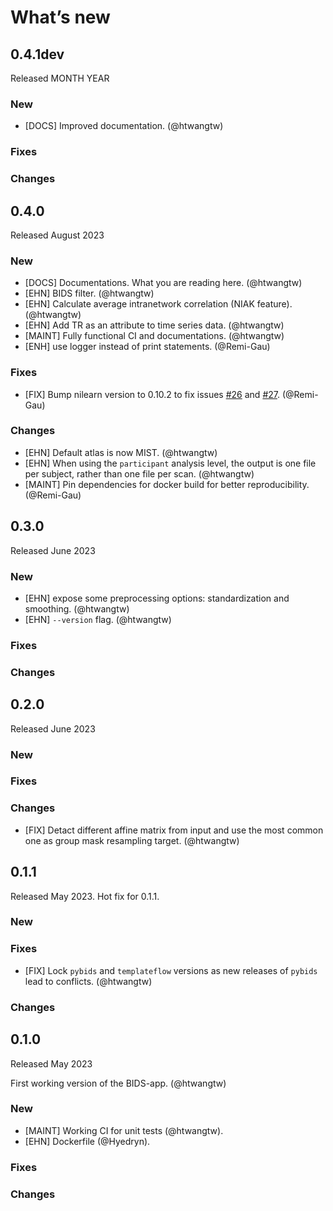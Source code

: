 # What’s new

## 0.4.1dev

Released MONTH YEAR

### New

- [DOCS] Improved documentation. (@htwangtw)

### Fixes

### Changes

## 0.4.0

Released August 2023

### New

- [DOCS] Documentations. What you are reading here. (@htwangtw)
- [EHN] BIDS filter. (@htwangtw)
- [EHN] Calculate average intranetwork correlation (NIAK feature). (@htwangtw)
- [EHN] Add TR as an attribute to time series data. (@htwangtw)
- [MAINT] Fully functional CI and documentations. (@htwangtw)
- [ENH] use logger instead of print statements. (@Remi-Gau)

### Fixes

- [FIX] Bump nilearn version to 0.10.2 to fix issues [#26](https://github.com/SIMEXP/giga_connectome/issues/26) and [#27](https://github.com/SIMEXP/giga_connectome/issues/27). (@Remi-Gau)

### Changes

- [EHN] Default atlas is now MIST. (@htwangtw)
- [EHN] When using the `participant` analysis level, the output is one file per subject, rather than one file per scan. (@htwangtw)
- [MAINT] Pin dependencies for docker build for better reproducibility. (@Remi-Gau)

## 0.3.0

Released June 2023

### New

- [EHN] expose some preprocessing options: standardization and smoothing. (@htwangtw)
- [EHN] `--version` flag. (@htwangtw)

### Fixes

### Changes

## 0.2.0

Released June 2023

### New

### Fixes

### Changes

- [FIX] Detact different affine matrix from input and use the most common one as group mask resampling target. (@htwangtw)


## 0.1.1

Released May 2023. Hot fix for 0.1.1.

### New

### Fixes
- [FIX] Lock `pybids` and `templateflow` versions as new releases of `pybids` lead to conflicts. (@htwangtw)

### Changes

## 0.1.0

Released May 2023

First working version of the BIDS-app. (@htwangtw)

### New

- [MAINT] Working CI for unit tests (@htwangtw).
- [EHN] Dockerfile (@Hyedryn).

### Fixes

### Changes
